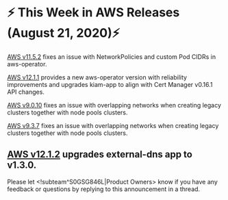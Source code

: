 # :zap: This Week in AWS Releases (August 21, 2020):zap:

[AWS v11.5.2](https://github.com/giantswarm/releases/tree/master/aws/v11.5.2) fixes an issue with NetworkPolicies and custom Pod CIDRs in aws-operator.

[AWS v12.1.1](https://github.com/giantswarm/releases/tree/master/aws/v12.1.1) provides a new aws-operator version with reliability improvements and upgrades kiam-app to align with Cert Manager v0.16.1 API changes.

[AWS v9.0.10](https://github.com/giantswarm/releases/tree/master/aws/v9.0.10) fixes an issue with overlapping networks when creating legacy clusters together with node pools clusters.

[AWS v9.3.7](https://github.com/giantswarm/releases/tree/master/aws/v9.3.7) fixes an issue with overlapping networks when creating legacy clusters together with node pools clusters.

[AWS v12.1.2](https://github.com/giantswarm/releases/tree/master/aws/v12.1.2) upgrades external-dns app to v1.3.0.
---
Please let <!subteam^S0GSG846L|Product Owners> know if you have any feedback or questions by replying to this announcement in a thread.
